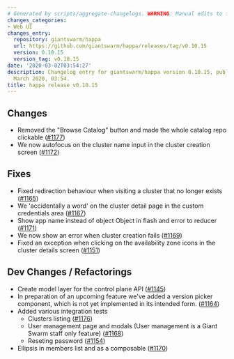 ```yaml
---
# Generated by scripts/aggregate-changelogs. WARNING: Manual edits to this files will be overwritten.
changes_categories:
- Web UI
changes_entry:
  repository: giantswarm/happa
  url: https://github.com/giantswarm/happa/releases/tag/v0.10.15
  version: 0.10.15
  version_tag: v0.10.15
date: '2020-03-02T03:54:27'
description: Changelog entry for giantswarm/happa version 0.10.15, published on 02
  March 2020, 03:54.
title: happa release v0.10.15
---
```


## Changes
- Removed the "Browse Catalog" button and made the whole catalog repo clickable ([#1177](https://github.com/giantswarm/happa/pull/1177))
- We now autofocus on the cluster name input in the cluster creation screen ([#1172](https://github.com/giantswarm/happa/pull/1172))

## Fixes
- Fixed redirection behaviour when visiting a cluster that no longer exists ([#1165](https://github.com/giantswarm/happa/pull/1165))
- We 'accidentally a word' on the cluster detail page in the custom credentials area ([#1167](https://github.com/giantswarm/happa/pull/1167))
- Show app name instead of object Object in flash and error to reducer ([#1171](https://github.com/giantswarm/happa/pull/1171))
- We now show an error when cluster creation fails ([#1169](https://github.com/giantswarm/happa/pull/1169))
- Fixed an exception when clicking on the availability zone icons in the cluster details screen ([#1151](https://github.com/giantswarm/happa/pull/1151))

## Dev Changes / Refactorings
- Create model layer for the control plane API ([#1145](https://github.com/giantswarm/happa/pull/1145))
- In preparation of an upcoming feature we've added a version picker component, which is not yet implemented in its intended form. ([#1164](https://github.com/giantswarm/happa/pull/1164))
- Added various integration tests
   - Clusters listing ([#1176](https://github.com/giantswarm/happa/pull/1176))
   - User management page and modals (User management is a Giant Swarm staff only feature) ([#1168](https://github.com/giantswarm/happa/pull/1168))
   - Reseting password ([#1154](https://github.com/giantswarm/happa/pull/1154))
- Ellipsis in members list and as a composable ([#1170](https://github.com/giantswarm/happa/pull/1170))


